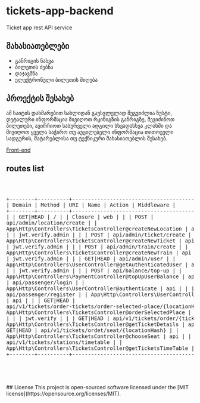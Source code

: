 # tickets-app-backend

Ticket app rest API service

## მახასიათებლები
* განრიგის ნახვა
* ბილეთის ძებნა
* დაჯავშნა
* ელექტრონული ბილეთის მიღება


## პროექტის შესახებ

ამ საიტის დახმარებით სახლიდან გაუსვლელად შეგვიძლია ზუსტი, დეტალური ინფორმაცია მივიღოთ რკინიგზის განრიგზე, შევიძინოთ ბილეთები, ავირჩიოთ სასურველი ადგილი სხვადასხვა კლასში და მივიღოთ ყველა საჭირო თუ აუცილებელი ინფორმაცია თითოეული სადგურის, მატარებლისა თუ ტექნიკური მახასიათებლის შესახებ.

<!-- პროექტის წერის ფარგლებში წამოიჭრა რამდენიმე მნიშვნელოვანი პრობლემა, ამიტომ მთლიანი სურათის აღსაქმელად დოკუმენტში განვიხილავ მათაც და წარმოვადგენ მათი გადაჭრის გზებსაც.

... -->

<a href="https://github.com/nmgalo/btu-tickets-app-final-front" target="_blank">
	Front-end
</a>



<br>

## routes list

<div style="overflow-x: scroll;">
<pre>

+--------+----------+--------------------------------------------------------------------+------+------------------------------------------------------------+------------------+
| Domain | Method   | URI                                                                | Name | Action                                                     | Middleware       |
+--------+----------+--------------------------------------------------------------------+------+------------------------------------------------------------+------------------+
|        | GET|HEAD | /                                                                  |      | Closure                                                    | web              |
|        | POST     | api/admin/location/create                                          |      | App\Http\Controllers\TicketsController@createNewLocation   | api              |
|        |          |                                                                    |      |                                                            | jwt.verify.admin |
|        | POST     | api/admin/ticket/create                                            |      | App\Http\Controllers\TicketsController@createNewTicket     | api              |
|        |          |                                                                    |      |                                                            | jwt.verify.admin |
|        | POST     | api/admin/train/create                                             |      | App\Http\Controllers\TicketsController@createNewTrain      | api              |
|        |          |                                                                    |      |                                                            | jwt.verify.admin |
|        | GET|HEAD | api/admin/user                                                     |      | App\Http\Controllers\UserController@getAuthenticatedUser   | api              |
|        |          |                                                                    |      |                                                            | jwt.verify.admin |
|        | POST     | api/balance/top-up                                                 |      | App\Http\Controllers\PaymentController@topUpUserBalance    | api              |
|        | POST     | api/passenger/login                                                |      | App\Http\Controllers\UserController@authenticate           | api              |
|        | POST     | api/passenger/register                                             |      | App\Http\Controllers\UserController@register               | api              |
|        | GET|HEAD | api/v1/tickets/order-tickets/order-selected-place/{locationHashId} |      | App\Http\Controllers\TicketsController@orderSelectedPlace  | api              |
|        |          |                                                                    |      |                                                            | jwt.verify       |
|        | GET|HEAD | api/v1/tickets/order/{ticketId}                                    |      | App\Http\Controllers\TicketsController@getTicketDetails    | api              |
|        | GET|HEAD | api/v1/tickets/ordet/seat/{locationHash}                           |      | App\Http\Controllers\TicketsController@chooseSeat          | api              |
|        | GET|HEAD | api/v1/tickets/stations/timetable                                  |      | App\Http\Controllers\TicketsController@getTicketsTimeTable | api              |
+--------+----------+--------------------------------------------------------------------+------+------------------------------------------------------------+------------------+

<pre>
</div>


## License

This project is open-sourced software licensed under the [MIT license](https://opensource.org/licenses/MIT).